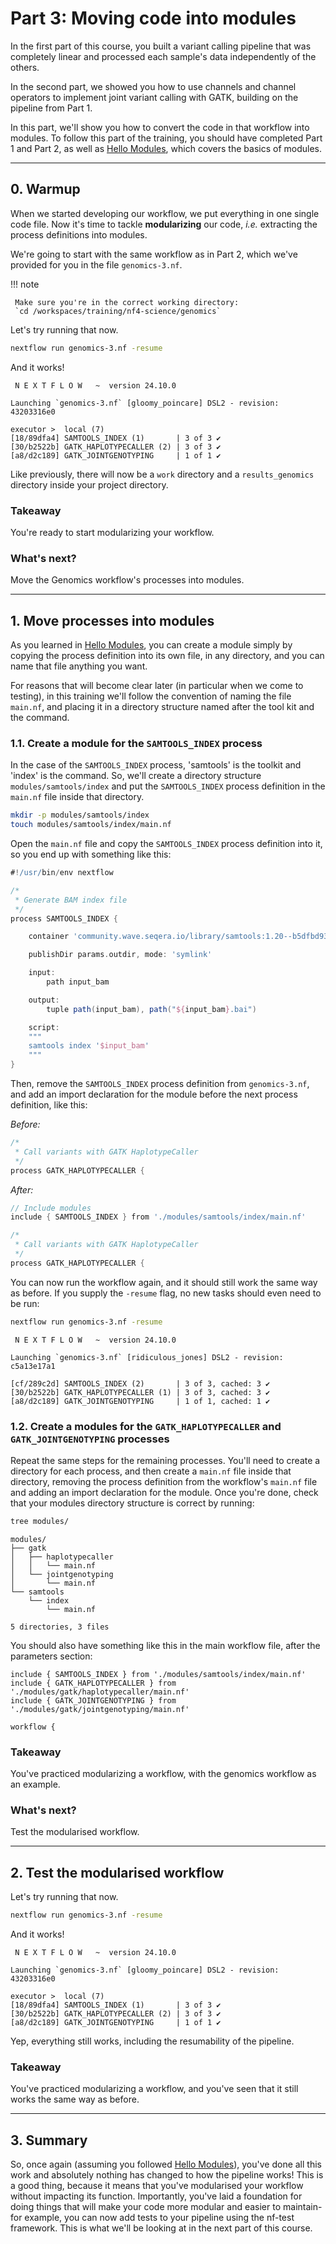 # Part 3: Moving code into modules

In the first part of this course, you built a variant calling pipeline that was completely linear and processed each sample's data independently of the others.

In the second part, we showed you how to use channels and channel operators to implement joint variant calling with GATK, building on the pipeline from Part 1.

In this part, we'll show you how to convert the code in that workflow into modules. To follow this part of the training, you should have completed Part 1 and Part 2, as well as [Hello Modules](../../../hello_nextflow/hello_modules.md), which covers the basics of modules.

---

## 0. Warmup

When we started developing our workflow, we put everything in one single code file.
Now it's time to tackle **modularizing** our code, _i.e._ extracting the process definitions into modules.

We're going to start with the same workflow as in Part 2, which we've provided for you in the file `genomics-3.nf`.

!!! note

     Make sure you're in the correct working directory:
     `cd /workspaces/training/nf4-science/genomics`

Let's try running that now.

```bash
nextflow run genomics-3.nf -resume
```

And it works!

```console title="Output"
 N E X T F L O W   ~  version 24.10.0

Launching `genomics-3.nf` [gloomy_poincare] DSL2 - revision: 43203316e0

executor >  local (7)
[18/89dfa4] SAMTOOLS_INDEX (1)       | 3 of 3 ✔
[30/b2522b] GATK_HAPLOTYPECALLER (2) | 3 of 3 ✔
[a8/d2c189] GATK_JOINTGENOTYPING     | 1 of 1 ✔
```

Like previously, there will now be a `work` directory and a `results_genomics` directory inside your project directory.

### Takeaway

You're ready to start modularizing your workflow.

### What's next?

Move the Genomics workflow's processes into modules.

---

## 1. Move processes into modules

As you learned in [Hello Modules](../../../hello_nextflow/hello_modules.md), you can create a module simply by copying the process definition into its own file, in any directory, and you can name that file anything you want.

For reasons that will become clear later (in particular when we come to testing), in this training we'll follow the convention of naming the file `main.nf`, and placing it in a directory structure named after the tool kit and the command.

### 1.1. Create a module for the `SAMTOOLS_INDEX` process

In the case of the `SAMTOOLS_INDEX` process, 'samtools' is the toolkit and 'index' is the command. So, we'll create a directory structure `modules/samtools/index` and put the `SAMTOOLS_INDEX` process definition in the `main.nf` file inside that directory.

```bash
mkdir -p modules/samtools/index
touch modules/samtools/index/main.nf
```

Open the `main.nf` file and copy the `SAMTOOLS_INDEX` process definition into it, so you end up with something like this:

```groovy title="modules/samtools/index/main.nf" linenums="1"
#!/usr/bin/env nextflow

/*
 * Generate BAM index file
 */
process SAMTOOLS_INDEX {

    container 'community.wave.seqera.io/library/samtools:1.20--b5dfbd93de237464'

    publishDir params.outdir, mode: 'symlink'

    input:
        path input_bam

    output:
        tuple path(input_bam), path("${input_bam}.bai")

    script:
    """
    samtools index '$input_bam'
    """
}
```

Then, remove the `SAMTOOLS_INDEX` process definition from `genomics-3.nf`, and add an import declaration for the module before the next process definition, like this:

_Before:_

```groovy title="tests/main.nf.test" linenums="1" hl_lines="1"
/*
 * Call variants with GATK HaplotypeCaller
 */
process GATK_HAPLOTYPECALLER {
```

_After:_

```groovy title="genomics-3.nf" linenums="1" hl_lines="1 2"
// Include modules
include { SAMTOOLS_INDEX } from './modules/samtools/index/main.nf'

/*
 * Call variants with GATK HaplotypeCaller
 */
process GATK_HAPLOTYPECALLER {
```

You can now run the workflow again, and it should still work the same way as before. If you supply the `-resume` flag, no new tasks should even need to be run:

```bash
nextflow run genomics-3.nf -resume
```

```console title="Re-used Output after moving SAMTOOLS_INDEX to a module"
 N E X T F L O W   ~  version 24.10.0

Launching `genomics-3.nf` [ridiculous_jones] DSL2 - revision: c5a13e17a1

[cf/289c2d] SAMTOOLS_INDEX (2)       | 3 of 3, cached: 3 ✔
[30/b2522b] GATK_HAPLOTYPECALLER (1) | 3 of 3, cached: 3 ✔
[a8/d2c189] GATK_JOINTGENOTYPING     | 1 of 1, cached: 1 ✔
```

### 1.2. Create a modules for the `GATK_HAPLOTYPECALLER` and `GATK_JOINTGENOTYPING` processes

Repeat the same steps for the remaining processes. You'll need to create a directory for each process, and then create a `main.nf` file inside that directory, removing the process definition from the workflow's `main.nf` file and adding an import declaration for the module. Once you're done, check that your modules directory structure is correct by running:

```bash
tree modules/
```

```console title="Directory structure"
modules/
├── gatk
│   ├── haplotypecaller
│   │   └── main.nf
│   └── jointgenotyping
│       └── main.nf
└── samtools
    └── index
        └── main.nf

5 directories, 3 files
```

You should also have something like this in the main workflow file, after the parameters section:

```
include { SAMTOOLS_INDEX } from './modules/samtools/index/main.nf'
include { GATK_HAPLOTYPECALLER } from './modules/gatk/haplotypecaller/main.nf'
include { GATK_JOINTGENOTYPING } from './modules/gatk/jointgenotyping/main.nf'

workflow {
```

### Takeaway

You've practiced modularizing a workflow, with the genomics workflow as an example.

### What's next?

Test the modularised workflow.

---

## 2. Test the modularised workflow

Let's try running that now.

```bash
nextflow run genomics-3.nf -resume
```

And it works!

```console title="Output"
 N E X T F L O W   ~  version 24.10.0

Launching `genomics-3.nf` [gloomy_poincare] DSL2 - revision: 43203316e0

executor >  local (7)
[18/89dfa4] SAMTOOLS_INDEX (1)       | 3 of 3 ✔
[30/b2522b] GATK_HAPLOTYPECALLER (2) | 3 of 3 ✔
[a8/d2c189] GATK_JOINTGENOTYPING     | 1 of 1 ✔
```

Yep, everything still works, including the resumability of the pipeline.

### Takeaway

You've practiced modularizing a workflow, and you've seen that it still works the same way as before.

---

## 3. Summary

So, once again (assuming you followed [Hello Modules](../../../hello_nextflow/hello_modules.md)), you've done all this work and absolutely nothing has changed to how the pipeline works! This is a good thing, because it means that you've modularised your workflow without impacting its function. Importantly, you've laid a foundation for doing things that will make your code more modular and easier to maintain- for example, you can now add tests to your pipeline using the nf-test framework. This is what we'll be looking at in the next part of this course.
